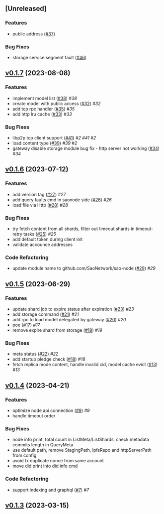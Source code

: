<a name="unreleased"></a>
## [Unreleased]

### Features
- public address ([#37](https://github.com/SAONetwork/sao-node.git/issues/37))

### Bug Fixes
- storage service segment fault ([#46](https://github.com/SAONetwork/sao-node.git/issues/46))


<a name="v0.1.7"></a>
## [v0.1.7](https://github.com/SAONetwork/sao-node.git/compare/v0.1.6...v0.1.7) (2023-08-08)

### Features

* implement model list ([#38](https://github.com/SAONetwork/sao-node.git/issues/38))  *#38* 
* create model with public access ([#32](https://github.com/SAONetwork/sao-node.git/issues/32))  *#32* 
* add tcp rpc handler ([#35](https://github.com/SAONetwork/sao-node.git/issues/35))  *#35* 
* add http lru cache ([#33](https://github.com/SAONetwork/sao-node.git/issues/33))  *#33* 

### Bug Fixes

* libp2p tcp client support ([#41](https://github.com/SAONetwork/sao-node.git/issues/41))  *#2*  *#41*  *#2* 
* load content type ([#39](https://github.com/SAONetwork/sao-node.git/issues/39))  *#39*  *#2* 
* gateway disable storage module bug fix - http server not working ([#34](https://github.com/SAONetwork/sao-node.git/issues/34))  *#34* 


<a name="v0.1.6"></a>
## [v0.1.6](https://github.com/SAONetwork/sao-node.git/compare/v0.1.5...v0.1.6) (2023-07-12)

### Features

* add version tag ([#27](https://github.com/SAONetwork/sao-node.git/issues/27))  *#27* 
* add query faults cmd in saonode side ([#26](https://github.com/SAONetwork/sao-node.git/issues/26))  *#26* 
* load file via Http ([#28](https://github.com/SAONetwork/sao-node.git/issues/28))  *#28* 

### Bug Fixes

* try fetch content from all shards, filter out timeout shards in timeout-retry tasks ([#25](https://github.com/SAONetwork/sao-node.git/issues/25))  *#25* 
* add default token during client init 
* validate accounce addresses 

### Code Refactoring

* update module name to github.com/SaoNetwork/sao-node ([#29](https://github.com/SAONetwork/sao-node.git/issues/29))  *#29* 


<a name="v0.1.5"></a>
## [v0.1.5](https://github.com/SAONetwork/sao-node.git/compare/v0.1.4...v0.1.5) (2023-06-29)

### Features

* update shard job to expire status after expiration ([#23](https://github.com/SAONetwork/sao-node.git/issues/23))  *#23* 
* add storage command ([#21](https://github.com/SAONetwork/sao-node.git/issues/21))  *#21* 
* add rpc to load model delegated by gateway ([#20](https://github.com/SAONetwork/sao-node.git/issues/20))  *#20* 
* poe ([#17](https://github.com/SAONetwork/sao-node.git/issues/17))  *#17* 
* remove expire shard from storage ([#19](https://github.com/SAONetwork/sao-node.git/issues/19))  *#19* 

### Bug Fixes

* meta status ([#22](https://github.com/SAONetwork/sao-node.git/issues/22))  *#22* 
* add startup pledge check ([#18](https://github.com/SAONetwork/sao-node.git/issues/18))  *#18* 
* fetch replica mode content, handle invalid cid, model cache evict ([#13](https://github.com/SAONetwork/sao-node.git/issues/13))  *#13* 


<a name="v0.1.4"></a>
## [v0.1.4](https://github.com/SAONetwork/sao-node.git/compare/v0.1.3...v0.1.4) (2023-04-21)

### Features

* optimize node api connection ([#9](https://github.com/SAONetwork/sao-node.git/issues/9))  *#9* 
* handle timeout order 

### Bug Fixes

* node info print, total count in ListMeta/ListShards, check metadata commits length in QueryMeta 
* use default path, remove StagingPath, IpfsRepo and httpServerPath from config 
* avoid tx duplicate nonce from same account 
* move did print into did info cmd 

### Code Refactoring

* support indexing and graphql ([#7](https://github.com/SAONetwork/sao-node.git/issues/7))  *#7* 


<a name="v0.1.3"></a>
## [v0.1.3](https://github.com/SAONetwork/sao-node.git/compare/v0.1.2...v0.1.3) (2023-03-15)

